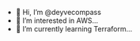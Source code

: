 - 👋 Hi, I’m @deyvecompass
- 👀 I’m interested in AWS...
- 🌱 I’m currently learning Terraform...

<!---
deyvecompass/deyvecompass is a ✨ special ✨ repository because its `README.md` (this file) appears on your GitHub profile.
You can click the Preview link to take a look at your changes.
--->
